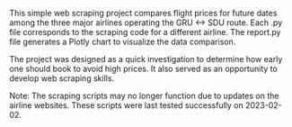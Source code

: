 This simple web scraping project compares flight prices for future dates among the three major airlines operating the GRU <-> SDU route. Each .py file corresponds to the scraping code for a different airline. The report.py file generates a Plotly chart to visualize the data comparison.

The project was designed as a quick investigation to determine how early one should book to avoid high prices. It also served as an opportunity to develop web scraping skills.

Note: The scraping scripts may no longer function due to updates on the airline websites. These scripts were last tested successfully on 2023-02-02.
